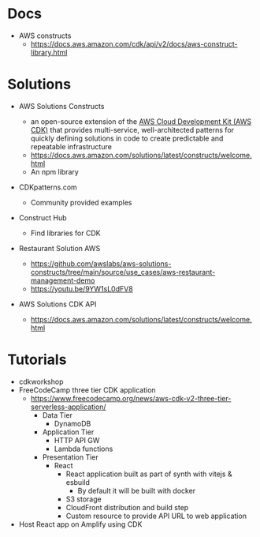 # Docs

- AWS constructs
	- https://docs.aws.amazon.com/cdk/api/v2/docs/aws-construct-library.html

# Solutions

- AWS Solutions Constructs
	- an open-source extension of the [AWS Cloud Development Kit (AWS CDK)](http://aws.amazon.com/cdk/) that provides multi-service, well-architected patterns for quickly defining solutions in code to create predictable and repeatable infrastructure
	- https://docs.aws.amazon.com/solutions/latest/constructs/welcome.html
	- An npm library
- CDKpatterns.com
	- Community provided examples
- Construct Hub
	- Find libraries for CDK
- Restaurant Solution AWS
	- https://github.com/awslabs/aws-solutions-constructs/tree/main/source/use_cases/aws-restaurant-management-demo
	- https://youtu.be/9YW1sL0dFV8

- AWS Solutions CDK API
	- https://docs.aws.amazon.com/solutions/latest/constructs/welcome.html
# Tutorials

- cdkworkshop
- FreeCodeCamp three tier CDK application
	- https://www.freecodecamp.org/news/aws-cdk-v2-three-tier-serverless-application/
		- Data Tier
			- DynamoDB
		- Application Tier
			- HTTP API GW
			- Lambda functions
		- Presentation Tier
			- React
				- React application built as part of synth with vitejs & esbuild
					- By default it will be built with docker
				- S3 storage
				- CloudFront distribution and build step
				- Custom resource to provide API URL to web application
- Host React app on Amplify using CDK